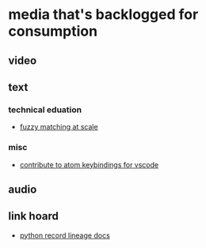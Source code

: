 # media that's backlogged for consumption
## video
## text 
### technical eduation
- [fuzzy matching at scale][2]
### misc
- [contribute to atom keybindings for vscode][1]

## audio

## link hoard
- [python record lineage docs][3]




[1]: https://code.visualstudio.com/api/references/contribution-points#contributeskeybindings
[2]: https://towardsdatascience.com/fuzzy-matching-at-scale-84f2bfd0c536
[3]: https://recordlinkage.readthedocs.io/en/latest/ref-datasets.html